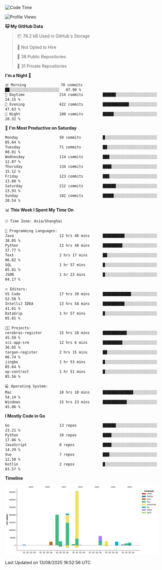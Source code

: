 <!--START_SECTION:waka-->
![Code Time](http://img.shields.io/badge/Code%20Time-4%2C362%20hrs%2045%20mins-blue)

![Profile Views](http://img.shields.io/badge/Profile%20Views-0-blue)

**🐱 My GitHub Data** 

> 📦 76.2 kB Used in GitHub's Storage 
 > 
> 🚫 Not Opted to Hire
 > 
> 📜 38 Public Repositories 
 > 
> 🔑 31 Private Repositories 
 > 
**I'm a Night 🦉** 

```text
🌞 Morning                70 commits          ██░░░░░░░░░░░░░░░░░░░░░░░   07.90 % 
🌆 Daytime                214 commits         ██████░░░░░░░░░░░░░░░░░░░   24.15 % 
🌃 Evening                422 commits         ████████████░░░░░░░░░░░░░   47.63 % 
🌙 Night                  180 commits         █████░░░░░░░░░░░░░░░░░░░░   20.32 % 
```
📅 **I'm Most Productive on Saturday** 

```text
Monday                   50 commits          █░░░░░░░░░░░░░░░░░░░░░░░░   05.64 % 
Tuesday                  71 commits          ██░░░░░░░░░░░░░░░░░░░░░░░   08.01 % 
Wednesday                114 commits         ███░░░░░░░░░░░░░░░░░░░░░░   12.87 % 
Thursday                 134 commits         ████░░░░░░░░░░░░░░░░░░░░░   15.12 % 
Friday                   123 commits         ███░░░░░░░░░░░░░░░░░░░░░░   13.88 % 
Saturday                 212 commits         ██████░░░░░░░░░░░░░░░░░░░   23.93 % 
Sunday                   182 commits         █████░░░░░░░░░░░░░░░░░░░░   20.54 % 
```


📊 **This Week I Spent My Time On** 

```text
🕑︎ Time Zone: Asia/Shanghai

💬 Programming Languages: 
Java                     12 hrs 46 mins      ██████████░░░░░░░░░░░░░░░   38.05 % 
Python                   12 hrs 40 mins      █████████░░░░░░░░░░░░░░░░   37.77 % 
Text                     2 hrs 17 mins       ██░░░░░░░░░░░░░░░░░░░░░░░   06.82 % 
SQL                      1 hr 57 mins        █░░░░░░░░░░░░░░░░░░░░░░░░   05.81 % 
JSON                     1 hr 23 mins        █░░░░░░░░░░░░░░░░░░░░░░░░   04.17 % 

🔥 Editors: 
VS Code                  17 hrs 39 mins      █████████████░░░░░░░░░░░░   52.58 % 
IntelliJ IDEA            13 hrs 58 mins      ██████████░░░░░░░░░░░░░░░   41.61 % 
DataGrip                 1 hr 57 mins        █░░░░░░░░░░░░░░░░░░░░░░░░   05.81 % 

🐱‍💻 Projects: 
cerebras-register        15 hrs 18 mins      ███████████░░░░░░░░░░░░░░   45.59 % 
sci-app-srm              12 hrs 6 mins       █████████░░░░░░░░░░░░░░░░   36.05 % 
targon-register          2 hrs 15 mins       ██░░░░░░░░░░░░░░░░░░░░░░░   06.74 % 
jingbo                   1 hr 53 mins        █░░░░░░░░░░░░░░░░░░░░░░░░   05.64 % 
ep-contract              1 hr 51 mins        █░░░░░░░░░░░░░░░░░░░░░░░░   05.56 % 

💻 Operating System: 
Mac                      18 hrs 10 mins      ██████████████░░░░░░░░░░░   54.14 % 
Windows                  15 hrs 23 mins      ███████████░░░░░░░░░░░░░░   45.86 % 
```

**I Mostly Code in Go** 

```text
Go                       13 repos            ██████░░░░░░░░░░░░░░░░░░░   23.21 % 
Python                   10 repos            ████░░░░░░░░░░░░░░░░░░░░░   17.86 % 
JavaScript               8 repos             ████░░░░░░░░░░░░░░░░░░░░░   14.29 % 
Vue                      7 repos             ███░░░░░░░░░░░░░░░░░░░░░░   12.50 % 
Kotlin                   2 repos             █░░░░░░░░░░░░░░░░░░░░░░░░   03.57 % 
```



**Timeline**

![Lines of Code chart](https://raw.githubusercontent.com/youtiaoguagua/youtiaoguagua/master/assets/bar_graph.png)


 Last Updated on 13/08/2025 18:52:56 UTC
<!--END_SECTION:waka-->